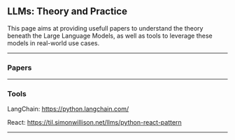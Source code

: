 ## LLMs: Theory and Practice

This page aims at providing usefull papers to understand the theory beneath the Large Language Models, as well as tools to leverage these models in real-world use cases.

---

### Papers

---

### Tools

LangChain: https://python.langchain.com/

React: https://til.simonwillison.net/llms/python-react-pattern

---
